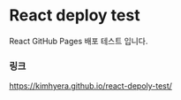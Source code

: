 # React deploy test

React GitHub Pages 배포 테스트 입니다.

### 링크

https://kimhyera.github.io/react-depoly-test/
